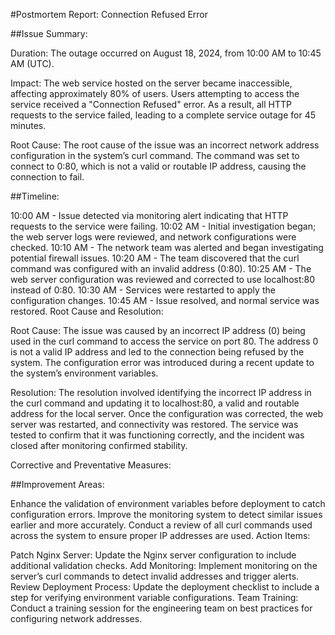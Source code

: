 #Postmortem Report: Connection Refused Error

##Issue Summary:

Duration: The outage occurred on August 18, 2024, from 10:00 AM to 10:45 AM (UTC).

Impact: The web service hosted on the server became inaccessible, affecting approximately 80% of users. Users attempting to access the service received a "Connection Refused" error. As a result, all HTTP requests to the service failed, leading to a complete service outage for 45 minutes.

Root Cause: The root cause of the issue was an incorrect network address configuration in the system’s curl command. The command was set to connect to 0:80, which is not a valid or routable IP address, causing the connection to fail.

##Timeline:

10:00 AM - Issue detected via monitoring alert indicating that HTTP requests to the service were failing.
10:02 AM - Initial investigation began; the web server logs were reviewed, and network configurations were checked.
10:10 AM - The network team was alerted and began investigating potential firewall issues.
10:20 AM - The team discovered that the curl command was configured with an invalid address (0:80).
10:25 AM - The web server configuration was reviewed and corrected to use localhost:80 instead of 0:80.
10:30 AM - Services were restarted to apply the configuration changes.
10:45 AM - Issue resolved, and normal service was restored.
Root Cause and Resolution:

Root Cause: The issue was caused by an incorrect IP address (0) being used in the curl command to access the service on port 80. The address 0 is not a valid IP address and led to the connection being refused by the system. The configuration error was introduced during a recent update to the system’s environment variables.

Resolution: The resolution involved identifying the incorrect IP address in the curl command and updating it to localhost:80, a valid and routable address for the local server. Once the configuration was corrected, the web server was restarted, and connectivity was restored. The service was tested to confirm that it was functioning correctly, and the incident was closed after monitoring confirmed stability.

Corrective and Preventative Measures:

##Improvement Areas:

Enhance the validation of environment variables before deployment to catch configuration errors.
Improve the monitoring system to detect similar issues earlier and more accurately.
Conduct a review of all curl commands used across the system to ensure proper IP addresses are used.
Action Items:

Patch Nginx Server: Update the Nginx server configuration to include additional validation checks.
Add Monitoring: Implement monitoring on the server’s curl commands to detect invalid addresses and trigger alerts.
Review Deployment Process: Update the deployment checklist to include a step for verifying environment variable configurations.
Team Training: Conduct a training session for the engineering team on best practices for configuring network addresses.

